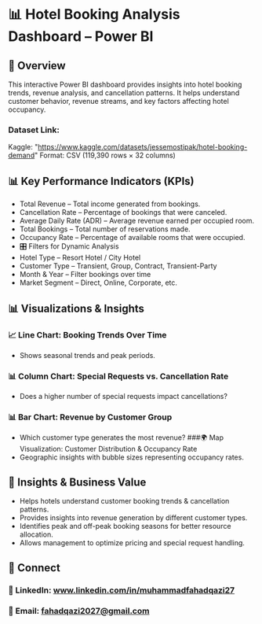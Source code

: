 # 📊 Hotel Booking Analysis Dashboard – Power BI
## 📄 Overview
This interactive Power BI dashboard provides insights into hotel booking trends, revenue analysis, and cancellation patterns. It helps understand customer behavior, revenue streams, and key factors affecting hotel occupancy.

### Dataset Link:
Kaggle: "https://www.kaggle.com/datasets/jessemostipak/hotel-booking-demand"
Format: CSV (119,390 rows × 32 columns)


## 📊 Key Performance Indicators (KPIs)
- Total Revenue – Total income generated from bookings.
- Cancellation Rate – Percentage of bookings that were canceled.
- Average Daily Rate (ADR) – Average revenue earned per occupied room.
- Total Bookings – Total number of reservations made.
- Occupancy Rate – Percentage of available rooms that were occupied.
- 🎛 Filters for Dynamic Analysis
- Hotel Type – Resort Hotel / City Hotel
- Customer Type – Transient, Group, Contract, Transient-Party
- Month & Year – Filter bookings over time
- Market Segment – Direct, Online, Corporate, etc.

## 📊 Visualizations & Insights
### 📈 Line Chart: Booking Trends Over Time
  - Shows seasonal trends and peak periods.

### 📊 Column Chart: Special Requests vs. Cancellation Rate
  - Does a higher number of special requests impact cancellations?
### 📊 Bar Chart: Revenue by Customer Group
  - Which customer type generates the most revenue?
###🌍 Map Visualization: Customer Distribution & Occupancy Rate
  - Geographic insights with bubble sizes representing occupancy rates.

## 📄 Insights & Business Value
- Helps hotels understand customer booking trends & cancellation patterns.
- Provides insights into revenue generation by different customer types.
- Identifies peak and off-peak booking seasons for better resource allocation.
- Allows management to optimize pricing and special request handling.

## 🔗 Connect
### 💼 LinkedIn: www.linkedin.com/in/muhammadfahadqazi27
### 📧 Email: fahadqazi2027@gmail.com

